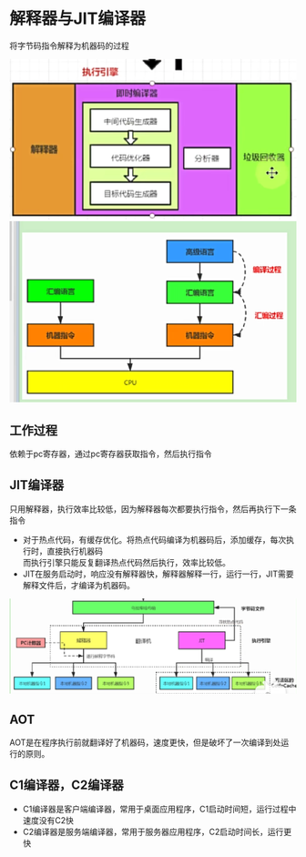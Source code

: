 # 解释器与JIT编译器
将字节码指令解释为机器码的过程

![img.png](../images/jvm-36-01.png)
![img.png](../images/jvm-36-02.png)

## 工作过程
依赖于pc寄存器，通过pc寄存器获取指令，然后执行指令


## JIT编译器
只用解释器，执行效率比较低，因为解释器每次都要执行指令，然后再执行下一条指令
- 对于热点代码，有缓存优化。将热点代码编译为机器码后，添加缓存，每次执行时，直接执行机器码  
而执行引擎只能反复翻译热点代码然后执行，效率比较低。
- JIT在服务启动时，响应没有解释器快，解释器解释一行，运行一行，JIT需要解释文件后，才编译为机器码。


![img.png](../images/jvm-36-03.png)

## AOT
AOT是在程序执行前就翻译好了机器码，速度更快，但是破坏了一次编译到处运行的原则。

## C1编译器，C2编译器
- C1编译器是客户端编译器，常用于桌面应用程序，C1启动时间短，运行过程中速度没有C2快
- C2编译器是服务端编译器，常用于服务器应用程序，C2启动时间长，运行更快